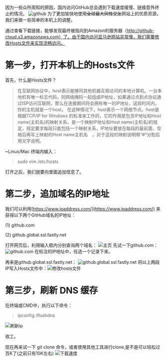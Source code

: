 

因为一些众所周知的原因，国内访问GitHub总会遇到下载速度缓慢、链接意外终止的情况。
![github](https://img-blog.csdnimg.cn/20190829091333297.png?x-oss-process=image/watermark,type_ZmFuZ3poZW5naGVpdGk,shadow_10,text_aHR0cHM6Ly9ibG9nLmNzZG4ubmV0L3FxXzM1MTEyNTY3,size_16,color_FFFFFF,t_70)
为了更加愉快地使用~~全球最大同性交友~~网站上的优质资源，我们来做一些简单的本机上的调整。

通过查看下载链接，能够发现最终被指向到Amazon的服务器（http://github-cloud.s3.amazonaws.com）了。由于国内访问亚马逊网站非常慢，我们需要修改Hosts文件来实现流畅访问。
# 第一步，打开本机上的Hosts文件
首先，什么是Hosts文件？
>在互联网协议中，host表示能够同其他机器互相访问的本地计算机。一台本地机有唯一标志代码，同网络掩码一起组成IP地址，如果通过点到点协议通过ISP访问互联网，那么在连接期间将会拥有唯一的IP地址，这段时间内，你的主机就是一个host。
在这种情况下，host表示一个网络节点。host是根据TCP/IP for Windows 的标准来工作的，它的作用是包含IP地址和Host name(主机名)的映射关系，是一个映射IP地址和Host name(主机名)的规定，规定要求每段只能包括一个映射关系，IP地址要放在每段的最前面，空格后再写上映射的Host name主机名　。对于这段的映射说明用“#”分割后用文字说明。

~Linux/Mac 终端内输入：
>sudo vim /etc/hosts

打开之后，我们就要向里面追加信息了。
# 第二步，追加域名的IP地址
我们可以利用[https://www.ipaddress.com/](https://www.ipaddress.com/) 来获得以下两个GitHub域名的IP地址：

(1) github.com

(2) github.global.ssl.fastly.net

打开网页后，利用输入框内分别查询两个域名：
![主页](https://img-blog.csdnimg.cn/20190829092425840.jpg?x-oss-process=image/watermark,type_ZmFuZ3poZW5naGVpdGk,shadow_10,text_aHR0cHM6Ly9ibG9nLmNzZG4ubmV0L3FxXzM1MTEyNTY3,size_16,color_FFFFFF,t_70)
先试一下github.com：
![github.com](https://img-blog.csdnimg.cn/20190829092559853.jpg?x-oss-process=image/watermark,type_ZmFuZ3poZW5naGVpdGk,shadow_10,text_aHR0cHM6Ly9ibG9nLmNzZG4ubmV0L3FxXzM1MTEyNTY3,size_16,color_FFFFFF,t_70)
在标注的IP地址中，任选一个记录下来。

再来是github.global.ssl.fastly.net：
![github.global.ssl.fastly.net](https://img-blog.csdnimg.cn/20190829092716666.jpg?x-oss-process=image/watermark,type_ZmFuZ3poZW5naGVpdGk,shadow_10,text_aHR0cHM6Ly9ibG9nLmNzZG4ubmV0L3FxXzM1MTEyNTY3,size_16,color_FFFFFF,t_70)
将以上两段IP写入Hosts文件中：![修改hosts文件](https://img-blog.csdnimg.cn/20190829092837886.jpg)
# 第三步，刷新 DNS 缓存
在终端或CMD中，执行以下命令：

>ipconfig /flushdns

![刷新ip](https://img-blog.csdnimg.cn/20190829093502846.jpg)

收工。

现在再来试一下 git clone 命令，或者使用其他工具进行clone,是不是可以轻松过百K了(之前只有10K左右)
![下载速度](https://img-blog.csdnimg.cn/20190829094315910.jpg?x-oss-process=image/watermark,type_ZmFuZ3poZW5naGVpdGk,shadow_10,text_aHR0cHM6Ly9ibG9nLmNzZG4ubmV0L3FxXzM1MTEyNTY3,size_16,color_FFFFFF,t_70)
